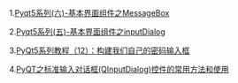 1.[Pyqt5系列(六)-基本界面组件之MessageBox](https://blog.csdn.net/zhulove86/article/details/52524735)

2.[Pyqt5系列(五)-基本界面组件之inputDialog](https://blog.csdn.net/zhulove86/article/details/52515460)

3.[PyQt5系列教程（12）：构建我们自己的密码输入框](https://zhuanlan.zhihu.com/p/30152208)

4.[PyQT之标准输入对话框(QInputDialog)控件的常用方法和使用](https://blog.csdn.net/lb0737/article/details/84321236)



